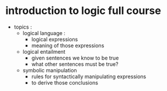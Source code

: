 # introduction to logic full course
- topics :
    - logical language :
        - logical expressions
        - meaning of those expressions
    - logical entailment
        - given sentences we know to be true
        - what other sentences must be true?
    - symbolic manipulation
        - rules for syntactically manipulating expressions
        - to derive those conclusions
